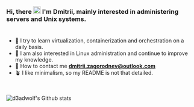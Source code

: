 ### Hi, there <img src="https://raw.githubusercontent.com/MartinHeinz/MartinHeinz/master/wave.gif" width="20"> I'm **Dmitrii**, mainly interested in administering servers and Unix systems.
<h1></h1>

- 🐳 I try to learn virtualization, containerization and orchestration on a daily basis.
- 🐧 I am also interested in Linux administration and continue to improve my knowledge.
- 📨 How to contact me **dmitrii.zagorodnev@outlook.com**
- 🪴 I like minimalism, so my README is not that detailed.

<br>

![d3adwolf's Github stats](https://github-readme-stats.vercel.app/api?username=d3adwolf&show_icons=true&hide_border=true&count_private=true&theme=github_dark)
